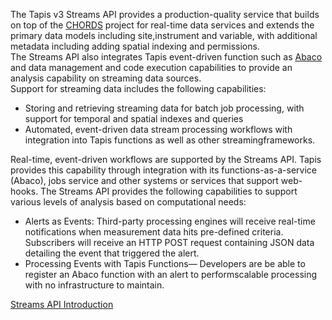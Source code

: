 
The Tapis v3 Streams API provides a production-quality service that builds on top of the [CHORDS](https://www.earthcube.org/group/chords) project for real-time data services and extends the primary data models including site,instrument and variable, with additional metadata including adding spatial indexing and permissions. <br/>
The Streams API also integrates Tapis event-driven function such as [Abaco](https://tacc-cloud.readthedocs.io/projects/abaco/en/latest/) and data management and code execution capabilities to provide an analysis capability on streaming data sources.<br/>
 Support for streaming data includes the following capabilities:
 * Storing and retrieving streaming data for batch job processing, with support for temporal and spatial indexes and queries <br/>
 * Automated, event-driven data stream processing workflows with integration into Tapis functions as well as other streamingframeworks. <br/>

 Real-time, event-driven workflows are supported by the Streams API. Tapis provides this capability through integration with its functions-as-a-service (Abaco), jobs service and other systems or services that support web-hooks. The Streams API provides the following capabilities to support various levels of analysis based on computational needs: <br/> 

 * Alerts as Events: Third-party processing engines will receive real-time notifications when measurement data hits pre-defined criteria. Subscribers will receive an HTTP POST request containing JSON data detailing the event that triggered the alert. <br/>
 * Processing Events with Tapis Functions— Developers are be able to register an Abaco function with an alert to performscalable processing with no infrastructure to maintain.<br/>


[Streams API Introduction](https://docs.google.com/presentation/d/1NrTMVIMPqJIdungJ_kMF2FeXdVSwzDNWVhcJqyZhF_c/edit?usp=sharing)
